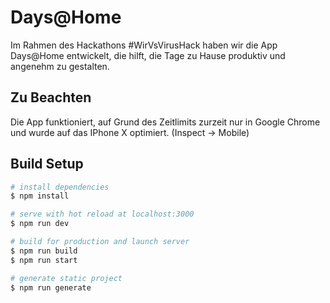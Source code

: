 # Days@Home
Im Rahmen des Hackathons #WirVsVirusHack haben wir die App Days@Home entwickelt, die hilft, die Tage zu Hause produktiv und angenehm zu gestalten.

## Zu Beachten
Die App funktioniert, auf Grund des Zeitlimits zurzeit nur in Google Chrome und wurde auf das IPhone X optimiert. (Inspect -> Mobile)

## Build Setup

```bash
# install dependencies
$ npm install

# serve with hot reload at localhost:3000
$ npm run dev

# build for production and launch server
$ npm run build
$ npm run start

# generate static project
$ npm run generate
```
